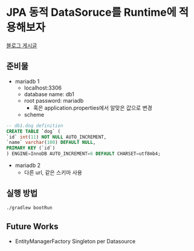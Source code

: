 # JPA 동적 DataSoruce를 Runtime에 적용해보자

[블로그 게시글](https://zoooo-hs.github.io/2022/06/28/JPA-동적-DataSource를-Runtime에-적용해보자.html)
## 준비물
- mariadb 1
  - localhost:3306
  - database name: db1
  - root password: mariadb
    - 혹은 application.properties에서 알맞은 값으로 변경
  - scheme
```sql
-- db1.dog definition
CREATE TABLE `dog` (
`id` int(11) NOT NULL AUTO_INCREMENT,
`name` varchar(100) DEFAULT NULL,
PRIMARY KEY (`id`)
) ENGINE=InnoDB AUTO_INCREMENT=6 DEFAULT CHARSET=utf8mb4;
  ```
- mariadb 2
  - 다른 url, 같은 스키마 사용
## 실행 방법
  ```bash
./gradlew bootRun
  ```

## Future Works
- EntityManagerFactory Singleton per Datasource